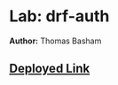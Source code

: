 # Lab: drf-auth

**Author:** Thomas Basham

## [Deployed Link](https://music-api-thomas-basham.herokuapp.com/api/v1/music/player/)

